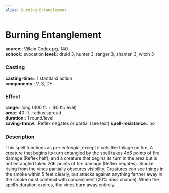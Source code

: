 ```yaml
---
alias: Burning Entanglement
---
```


# Burning Entanglement 

**source**:: Villain Codex pg. 140  
**school**:: evocation
**level**:: druid 3, hunter 3, ranger 3, shaman 3, witch 3

### Casting 

**casting-time**:: 1 standard action  
**components**:: V, S, DF

### Effect 

**range**:: long (400 ft. + 40 ft./level)  
**area**:: 40-ft.-radius spread  
**duration**:: 1 round/level  
**saving-throw**:: Reflex negates or partial (see text)
**spell-resistance**:: no

### Description 

This spell functions as per *entangle*, except it sets the foliage on fire. A creature that begins its turn entangled by the spell takes 4d6 points of fire damage (Reflex half), and a creature that begins its turn in the area but is not entangled takes 2d6 points of fire damage (Reflex negates). Smoke rising from the vines partially obscures visibility. Creatures can see things in the smoke within 5 feet clearly, but attacks against anything farther away in the smoke must contend with concealment (20% miss chance). When the spell’s duration expires, the vines burn away entirely.

